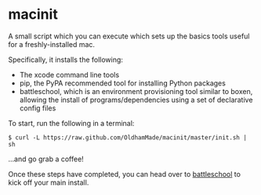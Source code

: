 # macinit

A small script which you can execute which sets up the basics tools useful for a
freshly-installed mac.

Specifically, it installs the following:

- The xcode command line tools
- pip, the PyPA recommended tool for installing Python packages
- battleschool, which is an environment provisioning tool similar to boxen, allowing
  the install of programs/dependencies using a set of declarative config files

To start, run the following in a terminal:

    $ curl -L https://raw.github.com/OldhamMade/macinit/master/init.sh | sh

...and go grab a coffee!

Once these steps have completed, you can head over to [battleschool](https://github.com/spencergibb/battleschool) to kick off your
main install.
